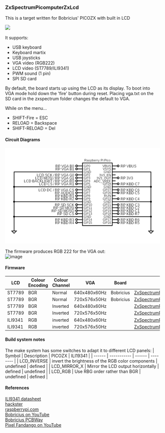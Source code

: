 ### ZxSpectrumPicomputerZxLcd
This is a target written for Bobricius' PICOZX with built in LCD 

<img src="picozxlcd.png" width="400"/>

It supports:
* USB keyboard
* Keyboard martix
* USB joysticks
* VGA video (RGB222)
* LCD video (ST7789/ILI9341)
* PWM sound (1 pin)
* SPI SD card

By default, the board starts up using the LCD as its display.
To boot into VGA mode hold down the 'fire' button during reset.
Placing vga.txt on the SD card in the zxspectrum folder changes the default to VGA.


While on the menu...
* SHIFT-Fire = ESC
* RELOAD = Backspace
* SHIFT-RELOAD = Del

#### Circuit Diagrams
![image](ZxSpectrumPicomputerZxLcd.png)

The firmware produces RGB 222 for the VGA out:<br/>
![image](Pico%20VGA%20RGB222.png)

#### Firmware
| LCD | Colour Encoding | Colour Channel | VGA | Board | Firmware |
| - | - | - | - | - | - |
| ST7789 | BGR | Normal | 640x480x60Hz |Bobricius | [ZxSpectrumPicomputerZxLcd_640x480x60Hz.uf2](/uf2/ZxSpectrumPicomputerZxLcd_640x480x60Hz.uf2) |
| ST7789 | BGR | Normal | 720x576x50Hz |Bobricius | [ZxSpectrumPicomputerZxLcd_720x576x50Hz.uf2](/uf2/ZxSpectrumPicomputerZxLcd_720x576x50Hz.uf2) |
| ST7789 | BGR | Inverted | 640x480x60Hz | | [ZxSpectrumPicomputerZxInverseLcd_640x480x60Hz.uf2](/uf2/ZxSpectrumPicomputerZxInverseLcd_640x480x60Hz.uf2) |
| ST7789 | BGR | Inverted | 720x576x50Hz | | [ZxSpectrumPicomputerZxInverseLcd_720x576x50Hz.uf2](/uf2/xSpectrumPicomputerZxInverseLcd_720x576x50Hz.uf2) |
| ILI9341 | RGB | inverted | 640x480x60Hz | | [ZxSpectrumPicomputerZxILI9341Lcd_640x480x60Hz.uf2](/uf2/ZxSpectrumPicomputerZxILI9341Lcd_640x480x60Hz.uf2) |
| ILI9341 | RGB | inverted | 720x576x50Hz | | [ZxSpectrumPicomputerZxILI9341Lcd_720x576x50Hz.uf2](/uf2/ZxSpectrumPicomputerZxILI9341Lcd_720x576x50Hz.uf2) |

#### Build system notes
The make system has some switches to adapt it to different LCD panels:
| Symbol | Description | PICOZX | ILI19341 |
| ------ | ----------- | ------ | -------- |
| LCD_INVERSE | invert the brightness of the RGB color components | undefined | defined |
| LCD_MIRROR_X | Mirror the LCD output horizontally | defined | undefined |
| LCD_RGB | Use RBG order rather than BGR | undefined |  defined |

#### References
[ILI9341 datasheet](https://cdn-shop.adafruit.com/datasheets/ILI9341.pdf)<br/>
[hackster](https://www.hackster.io/news/peter-bobricius-misenko-s-picozx-lcd-is-the-handheld-sinclair-zx-spectrum-the-1980s-never-got-24c00f395b9d)<br/>
[raspberrypi.com](https://www.raspberrypi.com/news/build-your-own-handheld-zx-spectrum-with-raspberry-pi-pico/)<br/>
[Bobricius on YouTube](https://www.youtube.com/watch?v=AbfBHwBqbpY)<br/>
[Bobricius PCBWay](https://www.pcbway.com/project/shareproject/PICO_ZX_LCD_VGA_Spectrum_128k_094be579.html)<br/>
[Pixel Fandango on YouTube](https://www.youtube.com/watch?v=y6s7uneGPm8)<br/>

